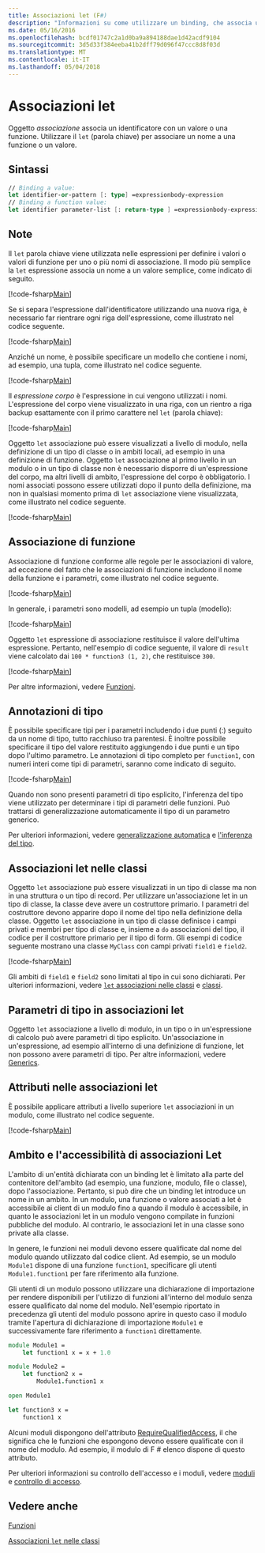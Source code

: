 ```yaml
---
title: Associazioni let (F#)
description: "Informazioni su come utilizzare un binding, che associa un identificatore con un valore o funzione ' let' F #."
ms.date: 05/16/2016
ms.openlocfilehash: bcdf01747c2a1d0ba9a894188dae1d42acdf9104
ms.sourcegitcommit: 3d5d33f384eeba41b2dff79d096f47ccc8d8f03d
ms.translationtype: MT
ms.contentlocale: it-IT
ms.lasthandoff: 05/04/2018
---
```

# <a name="let-bindings"></a>Associazioni let

Oggetto *associazione* associa un identificatore con un valore o una funzione. Utilizzare il `let` (parola chiave) per associare un nome a una funzione o un valore.

## <a name="syntax"></a>Sintassi

```fsharp
// Binding a value:
let identifier-or-pattern [: type] =expressionbody-expression
// Binding a function value:
let identifier parameter-list [: return-type ] =expressionbody-expression
```

## <a name="remarks"></a>Note

Il `let` parola chiave viene utilizzata nelle espressioni per definire i valori o valori di funzione per uno o più nomi di associazione. Il modo più semplice la `let` espressione associa un nome a un valore semplice, come indicato di seguito.

[!code-fsharp[Main](../../../../samples/snippets/fsharp/lang-ref-1/snippet1101.fs)]

Se si separa l'espressione dall'identificatore utilizzando una nuova riga, è necessario far rientrare ogni riga dell'espressione, come illustrato nel codice seguente.

[!code-fsharp[Main](../../../../samples/snippets/fsharp/lang-ref-1/snippet1102.fs)]

Anziché un nome, è possibile specificare un modello che contiene i nomi, ad esempio, una tupla, come illustrato nel codice seguente.

[!code-fsharp[Main](../../../../samples/snippets/fsharp/lang-ref-1/snippet1103.fs)]

Il *espressione corpo* è l'espressione in cui vengono utilizzati i nomi. L'espressione del corpo viene visualizzato in una riga, con un rientro a riga backup esattamente con il primo carattere nel `let` (parola chiave):

[!code-fsharp[Main](../../../../samples/snippets/fsharp/lang-ref-1/snippet1104.fs)]

Oggetto `let` associazione può essere visualizzati a livello di modulo, nella definizione di un tipo di classe o in ambiti locali, ad esempio in una definizione di funzione. Oggetto `let` associazione al primo livello in un modulo o in un tipo di classe non è necessario disporre di un'espressione del corpo, ma altri livelli di ambito, l'espressione del corpo è obbligatorio. I nomi associati possono essere utilizzati dopo il punto della definizione, ma non in qualsiasi momento prima di `let` associazione viene visualizzata, come illustrato nel codice seguente.

[!code-fsharp[Main](../../../../samples/snippets/fsharp/lang-ref-1/snippet1105.fs)]
    
## <a name="function-bindings"></a>Associazione di funzione

Associazione di funzione conforme alle regole per le associazioni di valore, ad eccezione del fatto che le associazioni di funzione includono il nome della funzione e i parametri, come illustrato nel codice seguente.

[!code-fsharp[Main](../../../../samples/snippets/fsharp/lang-ref-1/snippet1106.fs)]

In generale, i parametri sono modelli, ad esempio un tupla (modello):

[!code-fsharp[Main](../../../../samples/snippets/fsharp/lang-ref-1/snippet1107.fs)]

Oggetto `let` espressione di associazione restituisce il valore dell'ultima espressione. Pertanto, nell'esempio di codice seguente, il valore di `result` viene calcolato dai `100 * function3 (1, 2)`, che restituisce `300`.

[!code-fsharp[Main](../../../../samples/snippets/fsharp/lang-ref-1/snippet1109.fs)]

Per altre informazioni, vedere [Funzioni](index.md).

## <a name="type-annotations"></a>Annotazioni di tipo

È possibile specificare tipi per i parametri includendo i due punti (:) seguito da un nome di tipo, tutto racchiuso tra parentesi. È inoltre possibile specificare il tipo del valore restituito aggiungendo i due punti e un tipo dopo l'ultimo parametro. Le annotazioni di tipo completo per `function1`, con numeri interi come tipi di parametri, saranno come indicato di seguito.

[!code-fsharp[Main](../../../../samples/snippets/fsharp/lang-ref-1/snippet1108.fs)]

Quando non sono presenti parametri di tipo esplicito, l'inferenza del tipo viene utilizzato per determinare i tipi di parametri delle funzioni. Può trattarsi di generalizzazione automaticamente il tipo di un parametro generico.

Per ulteriori informazioni, vedere [generalizzazione automatica](../generics/automatic-generalization.md) e [l'inferenza del tipo](../type-inference.md).

## <a name="let-bindings-in-classes"></a>Associazioni let nelle classi

Oggetto `let` associazione può essere visualizzati in un tipo di classe ma non in una struttura o un tipo di record. Per utilizzare un'associazione let in un tipo di classe, la classe deve avere un costruttore primario. I parametri del costruttore devono apparire dopo il nome del tipo nella definizione della classe. Oggetto `let` associazione in un tipo di classe definisce i campi privati e membri per tipo di classe e, insieme a `do` associazioni del tipo, il codice per il costruttore primario per il tipo di form. Gli esempi di codice seguente mostrano una classe `MyClass` con campi privati `field1` e `field2`.

[!code-fsharp[Main](../../../../samples/snippets/fsharp/lang-ref-1/snippet1110.fs)]

Gli ambiti di `field1` e `field2` sono limitati al tipo in cui sono dichiarati. Per ulteriori informazioni, vedere [ `let` associazioni nelle classi](../members/let-bindings-in-classes.md) e [classi](../classes.md).

## <a name="type-parameters-in-let-bindings"></a>Parametri di tipo in associazioni let

Oggetto `let` associazione a livello di modulo, in un tipo o in un'espressione di calcolo può avere parametri di tipo esplicito. Un'associazione in un'espressione, ad esempio all'interno di una definizione di funzione, let non possono avere parametri di tipo. Per altre informazioni, vedere [Generics](../generics/index.md).

## <a name="attributes-on-let-bindings"></a>Attributi nelle associazioni let

È possibile applicare attributi a livello superiore `let` associazioni in un modulo, come illustrato nel codice seguente.

[!code-fsharp[Main](../../../../samples/snippets/fsharp/lang-ref-1/snippet1111.fs)]
    
## <a name="scope-and-accessibility-of-let-bindings"></a>Ambito e l'accessibilità di associazioni Let

L'ambito di un'entità dichiarata con un binding let è limitato alla parte del contenitore dell'ambito (ad esempio, una funzione, modulo, file o classe), dopo l'associazione. Pertanto, si può dire che un binding let introduce un nome in un ambito. In un modulo, una funzione o valore associati a let è accessibile ai client di un modulo fino a quando il modulo è accessibile, in quanto le associazioni let in un modulo vengono compilate in funzioni pubbliche del modulo. Al contrario, le associazioni let in una classe sono private alla classe.

In genere, le funzioni nei moduli devono essere qualificate dal nome del modulo quando utilizzato dal codice client. Ad esempio, se un modulo `Module1` dispone di una funzione `function1`, specificare gli utenti `Module1.function1` per fare riferimento alla funzione.

Gli utenti di un modulo possono utilizzare una dichiarazione di importazione per rendere disponibili per l'utilizzo di funzioni all'interno del modulo senza essere qualificato dal nome del modulo. Nell'esempio riportato in precedenza gli utenti del modulo possono aprire in questo caso il modulo tramite l'apertura di dichiarazione di importazione `Module1` e successivamente fare riferimento a `function1` direttamente.

```fsharp
module Module1 =
    let function1 x = x + 1.0

module Module2 =
    let function2 x =
        Module1.function1 x

open Module1

let function3 x =
    function1 x
```

Alcuni moduli dispongono dell'attributo [RequireQualifiedAccess](https://msdn.microsoft.com/library/8b9b6ade-0471-4413-ac5d-638cd0de5f15), il che significa che le funzioni che espongono devono essere qualificate con il nome del modulo. Ad esempio, il modulo di F # elenco dispone di questo attributo.

Per ulteriori informazioni su controllo dell'accesso e i moduli, vedere [moduli](../modules.md) e [controllo di accesso](../access-control.md).

## <a name="see-also"></a>Vedere anche

[Funzioni](index.md)

[Associazioni `let` nelle classi](../members/let-bindings-in-classes.md)
